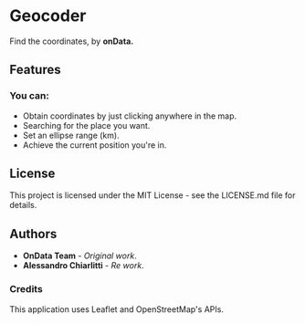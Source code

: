 # Geocoder
Find the coordinates, by **onData.**


## Features
### You can:

* Obtain coordinates by just clicking anywhere in the map.
* Searching for the place you want. 
* Set an ellipse range (km).
* Achieve the current position you're in.

## License

This project is licensed under the MIT License - see the LICENSE.md file for details.

## Authors

* **OnData Team** - *Original work*.
* **Alessandro Chiarlitti** - *Re work*.

### Credits

This application uses Leaflet and OpenStreetMap's APIs.
